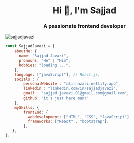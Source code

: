 <h1 align="center">Hi 👋, I'm Sajjad</h1>
<h3 align="center">A passionate frontend developer</h3>

<img src="https://komarev.com/ghpvc/?username=sajjadjavazi&label=Profile%20views&color=0e75b6&style=flat" alt="sajjadjavazi" />




```javascript
const SajjadJavazi = {
    aboutMe: {
      name: "Sajjad Javazi",
      pronouns: "He" | "Him",
      hobbies: "loading ...",
    },
    language: ["javaScript"], // React.js,
    socials : {
        personalWebsite : "ali-nazari.netlify.app",
        linkedin : "linkedin.com/in/sajjadjavazi",
        gmail : "sajjad.javazi.01@gmail.com@gmail.com",
        github: "it's just here man!"
    },
    mySkills: {
        frontEnd: {
		  webdevelopment: ["HTML", "CSS", "JavaScript"]
		  frameworks: ["React" , "bootstrap"],
        },
   },
};
```

